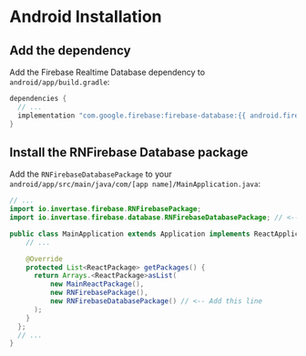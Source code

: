 # Android Installation

## Add the dependency

Add the Firebase Realtime Database dependency to `android/app/build.gradle`:

```groovy
dependencies {
  // ...
  implementation "com.google.firebase:firebase-database:{{ android.firebase.database }}"
}
```

## Install the RNFirebase Database package

Add the `RNFirebaseDatabasePackage` to your `android/app/src/main/java/com/[app name]/MainApplication.java`:

```java
// ...
import io.invertase.firebase.RNFirebasePackage;
import io.invertase.firebase.database.RNFirebaseDatabasePackage; // <-- Add this line

public class MainApplication extends Application implements ReactApplication {
    // ...

    @Override
    protected List<ReactPackage> getPackages() {
      return Arrays.<ReactPackage>asList(
          new MainReactPackage(),
          new RNFirebasePackage(),
          new RNFirebaseDatabasePackage() // <-- Add this line
      );
    }
  };
  // ...
}
```
